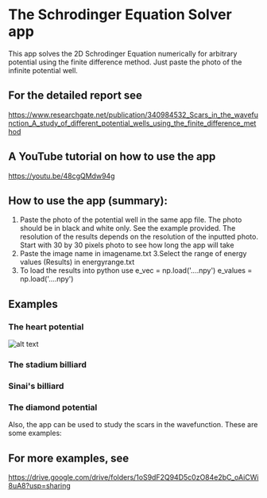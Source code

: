 # The Schrodinger Equation Solver app
This app solves the 2D Schrodinger Equation numerically for arbitrary potential using the finite difference method. Just paste the photo of the infinite potential well.

## For the detailed report see
https://www.researchgate.net/publication/340984532_Scars_in_the_wavefunction_A_study_of_different_potential_wells_using_the_finite_difference_method

## A YouTube tutorial on how to use the app
https://youtu.be/48cgQMdw94g

## How to use the app (summary):
1. Paste the photo of the potential well in the same app file. The photo should be in black and white only. See the example provided.
The resolution of the results depends on the resolution of the inputted photo. Start with 30 by 30 pixels photo to see how long the app will take
2. Paste the image name in imagename.txt 
3.Select the range of energy values (Results) in energyrange.txt 
4. To load the results into python use
e_vec = np.load('....npy')
e_values = np.load('....npy')

## Examples
### The heart potential
![alt text](https://github.com/Ahmed-alkharusi/Schrodinger-Equation-Solver/blob/master/example.PNG?raw=true)
### The stadium billiard 
### Sinai's billiard
### The diamond potential

Also, the app can be used to study the scars in the wavefunction. These are some examples:


## For more examples, see
https://drive.google.com/drive/folders/1oS9dF2Q94D5c0zO84e2bC_oAiCWi8uA8?usp=sharing
